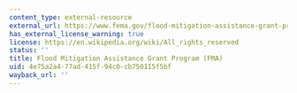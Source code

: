 ```yaml
---
content_type: external-resource
external_url: https://www.fema.gov/flood-mitigation-assistance-grant-program
has_external_license_warning: true
license: https://en.wikipedia.org/wiki/All_rights_reserved
status: ''
title: Flood Mitigation Assistance Grant Program (FMA)
uid: 4e75a2a4-77ad-415f-94c0-cb750115f5bf
wayback_url: ''
---
```

